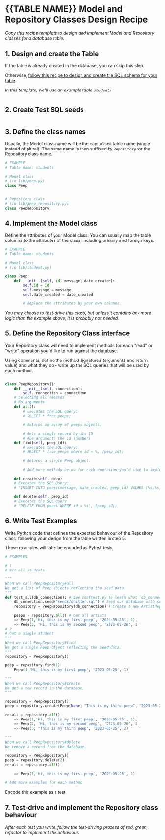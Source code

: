 # {{TABLE NAME}} Model and Repository Classes Design Recipe

_Copy this recipe template to design and implement Model and Repository classes for a database table._

## 1. Design and create the Table

If the table is already created in the database, you can skip this step.

Otherwise, [follow this recipe to design and create the SQL schema for your table](./single_table_design_recipe_template.md).

*In this template, we'll use an example table `students`*

```

```

## 2. Create Test SQL seeds


```bash

```

## 3. Define the class names

Usually, the Model class name will be the capitalised table name (single instead of plural). The same name is then suffixed by `Repository` for the Repository class name.

```python
# EXAMPLE
# Table name: students

# Model class
# (in lib/peep.py)
class Peep


# Repository class
# (in lib/peep_repository.py)
class PeepRepository

```

## 4. Implement the Model class

Define the attributes of your Model class. You can usually map the table columns to the attributes of the class, including primary and foreign keys.

```python
# EXAMPLE
# Table name: students

# Model class
# (in lib/student.py)

class Peep:
    def __init__(self, id, message, date_created):
        self.id = id
        self.message = message
        self.date_created = date_created

        # Replace the attributes by your own columns.

```

*You may choose to test-drive this class, but unless it contains any more logic than the example above, it is probably not needed.*

## 5. Define the Repository Class interface

Your Repository class will need to implement methods for each "read" or "write" operation you'd like to run against the database.

Using comments, define the method signatures (arguments and return value) and what they do - write up the SQL queries that will be used by each method.

```python

class PeepRepository():
    def __init__(self, connection):
        self._connection = connection
    # Selecting all records
    # No arguments
    def all():
        # Executes the SQL query:
        # SELECT * from peeps;

        # Returns an array of peeps objects.

        # Gets a single record by its ID
        # One argument: the id (number)
    def find(self, peep_id):
        # Executes the SQL query:
        # SELECT * from peeps where id = %, [peep_id];

        # Returns a single Peep object.

        # Add more methods below for each operation you'd like to implement.

    def create(self, peep)
    # Executes the SQL Query:
    # "INSERT INTO peeps(message, date_created, peep_id) VALUES (%s,%s,%s)", [peep.message, peep.date_created]

    def delete(self, peep_id)
    # Executes the SQL query
    # 'DELETE FROM peeps WHERE id = %s', [peep_id])

```

## 6. Write Test Examples

Write Python code that defines the expected behaviour of the Repository class, following your design from the table written in step 5.

These examples will later be encoded as Pytest tests.

```python
# EXAMPLES

# 1
# Get all students

"""
When we call PeepRepository#all
We get a list of Peep objects reflecting the seed data.
"""
def test_all(db_connection): # See conftest.py to learn what `db_connection` is.
    db_connection.seed("seeds/chitter.sql") # Seed our database with some test data
    repository = PeepRepository(db_connection) # Create a new ArtistRepository

    peeps = repository.all() # Get all artists
    => Peep(1,'Hi, this is my first peep', '2023-05-25', 1),
    => Peep(2, 'Hi, this is my second peep', '2023-05-26', 1)
# 2
# Get a single student
"""
When we call PeepRepository#find
We get a single Peep object reflecting the seed data.
"""
repository = PeepRepository()

peep = repository.find(1)
    Peep(1,'Hi, this is my first peep', '2023-05-25', 1)

"""
When we call PeepRepository#create
We get a new record in the database.
"""

repository = PeepRepository()
peep = repository.create(Peep(None, "This is my third peep", '2023-05-25', 2))

result = repository.all()
    => Peep(1,'Hi, this is my first peep', '2023-05-25', 1),
    => Peep(2, 'Hi, this is my second peep', '2023-05-26', 1)
    => Peep(3, "This is my third peep", '2023-05-25', 2)

"""
When we call PeepRepository#delete
We remove a record from the database.
"""
repository = PeepRepository()
peep = repository.delete(2)
result = repository.all()

    => Peep(1,'Hi, this is my first peep', '2023-05-25', 1)

# Add more examples for each method
```

Encode this example as a test.


## 7. Test-drive and implement the Repository class behaviour

_After each test you write, follow the test-driving process of red, green, refactor to implement the behaviour._

